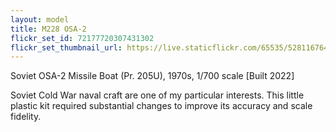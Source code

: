 ```yaml
---
layout: model
title: M228 OSA-2 
flickr_set_id: 72177720307431302
flickr_set_thumbnail_url: https://live.staticflickr.com/65535/52811676488_dfa1cd7951_m.jpg
---
```


Soviet OSA-2 Missile Boat (Pr. 205U), 1970s, 1/700 scale [Built 2022]

Soviet Cold War naval craft are one of my particular interests. This little plastic kit required substantial changes to improve its accuracy and scale fidelity.


